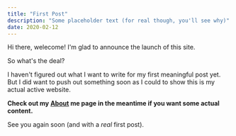 ```yaml
---
title: "First Post"
description: "Some placeholder text (for real though, you'll see why)"
date: 2020-02-12
---
```


Hi there, welecome! I'm glad to announce the launch of this site.

So what's the deal?

I haven't figured out what I want to write for my first meaningful post yet. But I did want to push out something soon as I could to show this is my actual active website.

**Check out my [About](https://alexchong.github.io/about) me page in the meantime if you want some actual content.**

See you again soon (and with a _real_ first post).
